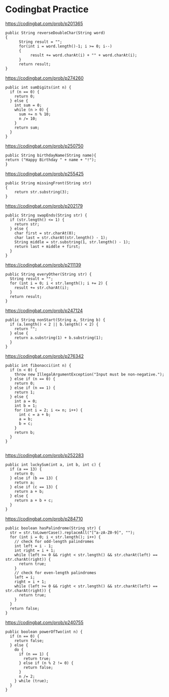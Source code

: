 # Codingbat Practice

https://codingbat.com/prob/p201365

```
public String reverseDoubleChar(String word)
{
      String result = "";
      for(int i = word.length()-1; i >= 0; i--)
      {
           result += word.charAt(i) + "" + word.charAt(i); 
      }
      return result; 
}
```

https://codingbat.com/prob/p274260

```
public int sumDigits(int n) {
  if (n == 0) {
    return 0;
  } else {
    int sum = 0;
    while (n > 0) {
      sum += n % 10;
      n /= 10;
    }
    return sum;
  }
}

```

https://codingbat.com/prob/p250750

```
public String birthdayName(String name){
return ("Happy Birthday " + name + "!");
}

```

https://codingbat.com/prob/p255425

```
public String missingFront(String str)
{
    return str.substring(3);
}
```

https://codingbat.com/prob/p202179

```
public String swapEnds(String str) {
  if (str.length() <= 1) {
    return str;
  } else {
    char first = str.charAt(0);
    char last = str.charAt(str.length() - 1);
    String middle = str.substring(1, str.length() - 1);
    return last + middle + first;
  }
}
```

https://codingbat.com/prob/p211139

```
public String everyOther(String str) {
  String result = "";
  for (int i = 0; i < str.length(); i += 2) {
    result += str.charAt(i);
  }
  return result;
}
```

https://codingbat.com/prob/p247124

```
public String nonStart(String a, String b) {
  if (a.length() < 2 || b.length() < 2) {
    return "";
  } else {
    return a.substring(1) + b.substring(1);
  }
}

```

https://codingbat.com/prob/p276342

```
public int fibonacci(int n) {
  if (n < 0) {
    throw new IllegalArgumentException("Input must be non-negative.");
  } else if (n == 0) {
    return 0;
  } else if (n == 1) {
    return 1;
  } else {
    int a = 0;
    int b = 1;
    for (int i = 2; i <= n; i++) {
      int c = a + b;
      a = b;
      b = c;
    }
    return b;
  }
}


```

https://codingbat.com/prob/p252283

```
public int luckySum(int a, int b, int c) {
  if (a == 13) {
    return 0;
  } else if (b == 13) {
    return a;
  } else if (c == 13) {
    return a + b;
  } else {
    return a + b + c;
  }
}
```

https://codingbat.com/prob/p284710

```
public boolean hasPalindrome(String str) {
  str = str.toLowerCase().replaceAll("[^a-zA-Z0-9]", "");
  for (int i = 0; i < str.length(); i++) {
    // check for odd-length palindromes
    int left = i - 1;
    int right = i + 1;
    while (left >= 0 && right < str.length() && str.charAt(left) == str.charAt(right)) {
      return true;
    }
    // check for even-length palindromes
    left = i;
    right = i + 1;
    while (left >= 0 && right < str.length() && str.charAt(left) == str.charAt(right)) {
      return true;
    }
  }
  return false;
}
```
https://codingbat.com/prob/p240755

```
public boolean powerOfTwo(int n) {
  if (n == 0) {
    return false;
  } else {
    do {
      if (n == 1) {
        return true;
      } else if (n % 2 != 0) {
        return false;
      }
      n /= 2;
    } while (true);
  }
}
```
